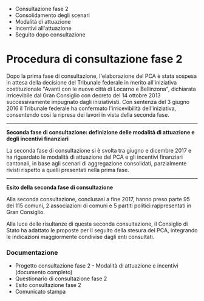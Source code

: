   * Consultazione fase 2
  * Consolidamento degli scenari
  * Modalità di attuazione
  * Incentivi all'attuazione
  * Seguito dopo consultazione

#  Procedura di consultazione fase 2

Dopo la prima fase di consultazione, l'elaborazione del PCA è stata sospesa in
attesa della decisione del Tribunale federale in merito all'iniziativa
costituzionale "Avanti con le nuove città di Locarno e Bellinzona", dichiarata
irricevibile dal Gran Consiglio con decreto del 14 ottobre 2013
successivamente impugnato dagli iniziativisti. Con sentenza del 3 giugno 2016
il Tribunale federale ha confermato l'irricevibilità dell'iniziativa,
consentendo così la ripresa dei lavori in vista della seconda fase.

* * *

**Seconda fase di consultazione: definizione delle modalità di attuazione e
degli incentivi finanziari**

La seconda fase di consultazione si è svolta tra giugno e dicembre 2017 e ha
riguardato le modalità di attuazione del PCA e gli incentivi finanziari
cantonali, in base agli scenari di aggregazione consolidati, parzialmente
rivisti rispetto a quelli presentati nella prima fase.

* * *

**Esito della seconda fase di consultazione**

Alla seconda consultazione, conclusasi a fine 2017, hanno preso parte 95 dei
115 comuni, 2 associazioni di comuni e 5 partiti politici rappresentati in
Gran Consiglio.

Alla luce delle risultanze di questa seconda consultazione, il Consiglio di
Stato ha adattato le proposte per il seguito della stesura del PCA, integrando
le indicazioni maggiormente condivise dagli enti consultati.

###  Documentazione

  * Progetto consultazione fase 2 - Modalità di attuazione e incentivi (documento completo)
  * Questionario di consultazione fase 2
  * Esito consultazione fase 2
  * Comunicato stampa

